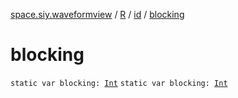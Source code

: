 [space.siy.waveformview](../../index.md) / [R](../index.md) / [id](index.md) / [blocking](./blocking.md)

# blocking

`static var blocking: `[`Int`](https://kotlinlang.org/api/latest/jvm/stdlib/kotlin/-int/index.html)
`static var blocking: `[`Int`](https://kotlinlang.org/api/latest/jvm/stdlib/kotlin/-int/index.html)